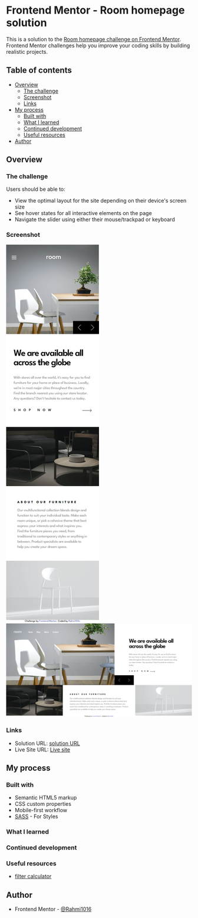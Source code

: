 # Frontend Mentor - Room homepage solution

This is a solution to the [Room homepage challenge on Frontend Mentor](https://www.frontendmentor.io/challenges/room-homepage-BtdBY_ENq). Frontend Mentor challenges help you improve your coding skills by building realistic projects.

## Table of contents

- [Overview](#overview)
  - [The challenge](#the-challenge)
  - [Screenshot](#screenshot)
  - [Links](#links)
- [My process](#my-process)
  - [Built with](#built-with)
  - [What I learned](#what-i-learned)
  - [Continued development](#continued-development)
  - [Useful resources](#useful-resources)
- [Author](#author)

## Overview

### The challenge

Users should be able to:

- View the optimal layout for the site depending on their device's screen size
- See hover states for all interactive elements on the page
- Navigate the slider using either their mouse/trackpad or keyboard

### Screenshot

![mobile](/images/mobile.png)
![desktop](/images/desktop.png)

### Links

- Solution URL: [solution URL](https://github.com/rahmi1016/room-homepage-master-v2)
- Live Site URL: [Live site](https://rahmi1016.github.io/room-homepage-master-v2/)

## My process

### Built with

- Semantic HTML5 markup
- CSS custom properties
- Mobile-first workflow
- [SASS](https://sass-lang.com/) - For Styles

### What I learned

### Continued development

### Useful resources

- [filter calculator](https://codepen.io/sosuke/pen/Pjoqqp)

## Author

- Frontend Mentor - [@Rahmi1016](https://www.frontendmentor.io/profile/rahmi1016)
